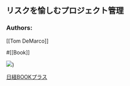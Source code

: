 ## リスクを愉しむプロジェクト管理

### Authors:
[[Tom DeMarco]]

#[[Book]]

![](https://cdn-bookplus.nikkei.com/atcl/catalog/03/P81860/P81860_common_pc.jpg?__scale=w:110,h:156&_sh=07b0da0d90))

[日経BOOKプラス](https://bookplus.nikkei.com/atcl/catalog/03/P81860/)